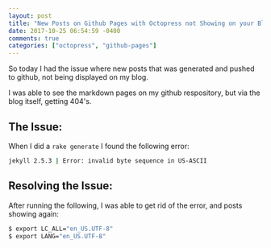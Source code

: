 ```yaml
---
layout: post
title: "New Posts on Github Pages with Octopress not Showing on your Blog"
date: 2017-10-25 06:54:59 -0400
comments: true
categories: ["octopress", "github-pages"] 
---
```


So today I had the issue where new posts that was generated and pushed to github, not being displayed on my blog.

I was able to see the markdown pages on my github respository, but via the blog itself, getting 404's.

## The Issue:

When I did a `rake generate` I found the following error:

```bash
jekyll 2.5.3 | Error: invalid byte sequence in US-ASCII
``` 

## Resolving the Issue:

After running the following, I was able to get rid of the error, and posts showing again:

```bash
$ export LC_ALL="en_US.UTF-8"
$ export LANG="en_US.UTF-8"
```


 
